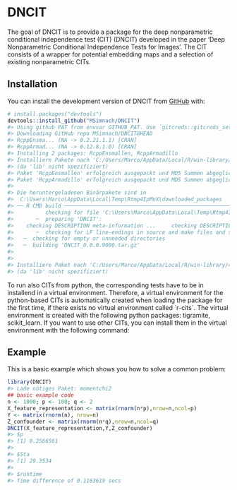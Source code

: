 
<!-- README.md is generated from README.Rmd. Please edit that file -->

# DNCIT

<!-- badges: start -->
<!-- badges: end -->

The goal of DNCIT is to provide a package for the deep nonparametric
conditional independence test (CIT) (DNCIT) developed in the paper ‘Deep
Nonparametric Conditional Independence Tests for Images’. The CIT
consists of a wrapper for potential embedding maps and a selection of
existing nonparametric CITs.

## Installation

You can install the development version of DNCIT from
[GitHub](https://github.com/) with:

``` r
# install.packages("devtools")
devtools::install_github("MSimnach/DNCIT")
#> Using github PAT from envvar GITHUB_PAT. Use `gitcreds::gitcreds_set()` and unset GITHUB_PAT in .Renviron (or elsewhere) if you want to use the more secure git credential store instead.
#> Downloading GitHub repo MSimnach/DNCIT@HEAD
#> RcppEnsma... (NA -> 0.2.21.1.1) [CRAN]
#> RcppArmad... (NA -> 0.12.8.1.0) [CRAN]
#> Installing 2 packages: RcppEnsmallen, RcppArmadillo
#> Installiere Pakete nach 'C:/Users/Marco/AppData/Local/R/win-library/4.3'
#> (da 'lib' nicht spezifiziert)
#> Paket 'RcppEnsmallen' erfolgreich ausgepackt und MD5 Summen abgeglichen
#> Paket 'RcppArmadillo' erfolgreich ausgepackt und MD5 Summen abgeglichen
#> 
#> Die heruntergeladenen Binärpakete sind in 
#>  C:\Users\Marco\AppData\Local\Temp\Rtmp4IpMnX\downloaded_packages
#> ── R CMD build ─────────────────────────────────────────────────────────────────
#>          checking for file 'C:\Users\Marco\AppData\Local\Temp\Rtmp4IpMnX\remotes4cb01c8f5c5a\MSimnach-DNCIT-fef2fd983cb25018597271905af0320ad49a734f/DESCRIPTION' ...  ✔  checking for file 'C:\Users\Marco\AppData\Local\Temp\Rtmp4IpMnX\remotes4cb01c8f5c5a\MSimnach-DNCIT-fef2fd983cb25018597271905af0320ad49a734f/DESCRIPTION'
#>       ─  preparing 'DNCIT':
#>    checking DESCRIPTION meta-information ...     checking DESCRIPTION meta-information ...   ✔  checking DESCRIPTION meta-information
#>       ─  checking for LF line-endings in source and make files and shell scripts
#>   ─  checking for empty or unneeded directories
#>   ─  building 'DNCIT_0.0.0.9000.tar.gz'
#>      
#> 
#> Installiere Paket nach 'C:/Users/Marco/AppData/Local/R/win-library/4.3'
#> (da 'lib' nicht spezifiziert)
```

To run also CITs from python, the corresponding tests have to be in
installend in a virtual environment. Therefore, a virtual environment
for the python-based CITs is automatically created when loading the
package for the first time, if there exists no virtual environment
called ´r-cits´. The virtual environment is created with the following
python packages: tigramite, scikit_learn. If you want to use other CITs,
you can install them in the virtual environment with the following
command:

## Example

This is a basic example which shows you how to solve a common problem:

``` r
library(DNCIT)
#> Lade nötiges Paket: momentchi2
## basic example code
n <- 1000; p <- 100; q <- 2
X_feature_representation <- matrix(rnorm(n*p),nrow=n,ncol=p)
Y <- matrix(rnorm(n), nrow=n)
Z_confounder <- matrix(rnorm(n*q),nrow=n,ncol=q)
DNCIT(X_feature_representation,Y,Z_confounder)
#> $p
#> [1] 0.2566561
#> 
#> $Sta
#> [1] 29.3534
#> 
#> $runtime
#> Time difference of 0.1163619 secs
```
